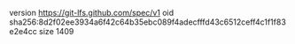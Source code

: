 version https://git-lfs.github.com/spec/v1
oid sha256:8d2f02ee3934a6f42c64b35ebc089f4adecfffd43c6512ceff4c1f1f83e2e4cc
size 1409
